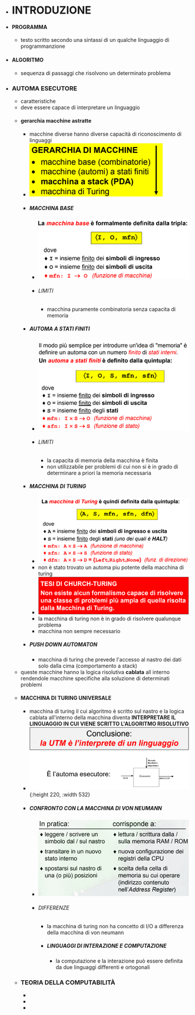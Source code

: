 - # INTRODUZIONE
- #### PROGRAMMA
	- testo scritto secondo una sintassi di un qualche linguaggio di programmanzione
- #### ALGORITMO
	- sequenza di passaggi che risolvono un determinato problema
- ### AUTOMA ESECUTORE
	- caratteristiche
	- deve essere capace di interpretare un linguaggio
	- #### gerarchia macchine astratte
		- macchine diverse hanno diverse capacità di riconoscimento di linguaggi
		- ![image.png](../assets/image_1679941594317_0.png)
		- ##### MACCHINA BASE
			- ![image.png](../assets/image_1679940207019_0.png)
			- ###### LIMITI
				- macchina puramente combinatoria senza capacita di memoria
		- ##### AUTOMA A STATI FINITI
			- ![image.png](../assets/image_1679940326900_0.png)
			- ###### LIMITI
				- la capacita di memoria della macchina è finita
				- non utilizzabile per problemi di cui non si è in grado di determinare a priori la memoria necessaria
		- ##### MACCHINA DI TURING
			- ![image.png](../assets/image_1679940569395_0.png)
			- non è stato trovato un automa piu potente della macchina di turing
			- ![image.png](../assets/image_1679941476625_0.png)
			- la macchina di turing non è in grado di risolvere qualunque problema
			- macchina non sempre necessario
		- ##### PUSH DOWN AUTOMATON
			- macchina di turing che prevede l'accesso al nastro dei dati solo dalla cima (comportamento a stack)
	- queste macchine hanno la logica risolutiva **cablata** all interno rendendole macchine specifiche alla soluzione di determinati problemi
	- #### MACCHINA DI TURING UNIVERSALE
		- macchina di turing il cui algoritmo è scritto sul nastro e la logica cablata all'interno della macchina diventa **INTERPRETARE IL LINGUAGGIO IN CUI VIENE SCRITTO L'ALGORITMO RISOLUTIVO**
		- ![image.png](../assets/image_1679941933777_0.png){:height 220, :width 532}
		- ##### CONFRONTO CON LA MACCHINA DI VON NEUMANN
			- ![image.png](../assets/image_1679941993517_0.png)
			- ###### DIFFERENZE
				- la macchina di turing non ha concetto di I/O a differenza della macchina di von neumann
				- ##### LINGUAGGI DI INTERAZIONE E COMPUTAZIONE
					- la computazione e la interazione può essere definita da due linguaggi differenti e ortogonali
	- ### TEORIA DELLA COMPUTABILITÀ
		-
		-
		-